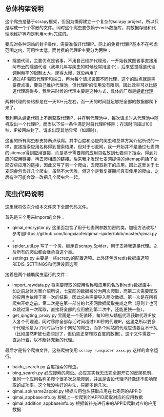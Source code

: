 ## 总体构架说明

这个爬虫是基于scrapy框架，但因为懒得建立一个复杂的scrapy project，所以只是写成一个个零散的文件。同时这个爬虫要依赖于redis数据库，其数据存储和代理池维护等均是利用redis完成的。

要应对各种网站的封IP操作，需要准备好代理IP。网上的免费代理IP基本不在考虑范围之内，可用性太低。而付费的代理IP主要分为两种：

- 隧道代理，主要优点是省事，不用自己维护代理池，一开始我就图省事直接用阿布云的隧道代理（我早几年写爬虫的时候经常用这个），后来感觉隧道代理调用频率的限制太大，爬得太慢，就没再用了
- 通过API提取代理IP和端口，再为每个请求设置不同代理，这个的缺点就是需要费点事，要自己维护代理池，但代理IP的使用没有限制，因此效率可以比隧道代理高得多，我后来时候的代理主要是这种方式，具体的厂商是[蜻蜓代理](https://proxy.horocn.com/) 

两种代理的价格都是在一天10+元左右，而一天的时间就足够把全部的数据都爬下来了。

我利用从蜻蜓代码上不断获取代理IP，并存到代理池中，每次请求时从代理池中随机取出一个代理IP，而当以下任一条件满足时将代理IP移除：存活时间超过100秒、IP被网站封了、请求出现其他异常（如超时）。

这里的所有爬虫都支持断点续爬。其中百度和必应的爬虫和总体方案介绍所说的一样，直接搜索应用名称得到搜索结果。但对于七麦网，我一开始并不是通过七麦网的sitemap得到应用链接，而是基于需要爬的应用包名放到七麦网下搜索，得到对应的应用链接，再去爬相应的链接。后来我才发现七麦网提供的sitemap包括了全部安卓应用的链接，因此又写了另一个爬虫，去爬取剩下的应用。因此这里关于七麦网会包含好几个爬虫，虽然不大优雅，但这个是我复赛期间真实使用的爬虫，之后有空可能会改一改把几个爬虫合一起。

## 爬虫代码说明

这里我将依次介绍本文件夹下全部代码文件。

首先是三个用来import的文件：

- qimai_encryptor.py 这里面包含了用于七麦网参数加密的类。加密方法改写/参考自https://github.com/longxiaofei/qimai-spider/blob/master/qimai.py 。
- spider_util.py 写了一个类，继承自scrapy.Spider，用于支持我更换代理。之后所有的爬虫都会继承自这个类。
- settings.py 主要是一些scrapy的配置选项。此外还包含redis数据库选项REDIS_SETTINGS和代理设置选项

接着是两个辅助爬虫运行的文件：

- import_rawdata.py 将需要爬取的应用名称和应用包名放到redis数据库中。如之前总体方案介绍所说，七麦网的数据被分为两次爬取，而第二次需要爬取的应用也依赖于第一次的结果，因此总共需要导入两次数据。第一次是在所有爬虫开始之前，第二次是在第一部分的七麦网数据爬取完成之后（原则上也可以跳过第一次爬取，直接将全部的应用放到第二次中，还能更快一些）。
- get_qingting_proxy.py 里面是一个死循环，每10秒从蜻蜓代理获取代理IP放入各个代理池，同时移除全部存活时间超过100秒的代理IP。这里之所以要多个代理池是为了同时运行多个网站的爬虫，而多个网站的代理应该要互不干扰（比如虽然IP被七麦网封了，但仍能正常爬取百度的数据）。这个文件需要一直运行着，以不断补充新的代理。

最后才是各个爬虫文件，这些爬虫使用 `scrapy runspider xxxx.py` 这样的命令运行。

- baidu_search.py 百度搜索的爬虫。
- bing_search.py 必应搜索的爬虫。必应其实我无法完全避开它的反爬机制，但同一个应用名称多爬个很多次总能爬到，并且是否设代理IP好像还不影响爬取的成功率。这个我没啥好的办法，只能多跑几次。
- qimai_apkname2appid.py 根据应用包名获取应用在七麦网的APPID
- qimai_appbaseinfo.py 根据上一步爬到的APPID爬取对应的应用数据
- qimai_addition_appbaseinfo.py 根据新补充进行来的APPID爬取对应的应用数据